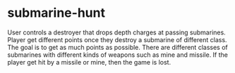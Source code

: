 # submarine-hunt


User controls a destroyer that drops depth charges at passing submarines. Player get different points once they destroy a submarine of different class. The goal is to get as much points as possible. There are different classes of submarines with different kinds of weapons such as mine and missile. If the player get hit by a missile or mine, then the game is lost.
